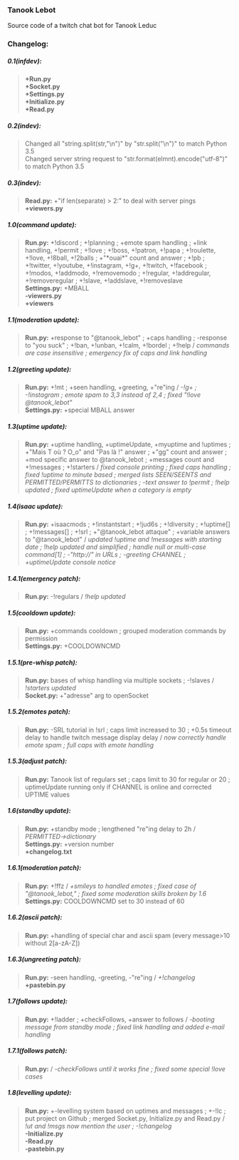 ### Tanook Lebot
Source code of a twitch chat bot for Tanook Leduc

### Changelog:
##### 0.1(infdev):
>**+Run.py  
+Socket.py  
+Settings.py  
+Initialize.py  
+Read.py**

##### 0.2(indev):
>Changed all "string.split(str,"\n")" by "str.split("\n")" to match Python 3.5  
Changed server string request to "str.format(elmnt).encode("utf-8")" to match Python 3.5

##### 0.3(indev):
>**Read.py:** +"if len(separate) > 2:" to deal with server pings  
**+viewers.py**

##### 1.0(command update):
>**Run.py:** +!discord ; +!planning ; +emote spam handling ; +link handling, +!permit ; +!love ; +!boss, +!patron, +!papa ; +!roulette, +!love, +!8ball, +!2balls ; +"\*ouai\*" count and answer ; +!pb ; +!twitter, +!youtube, +!instagram, +!g+, +!twitch, +!facebook ; +!modos, +!addmodo, +!removemodo ; +!regular, +!addregular, +!removeregular ; +!slave, +!addslave, +!removeslave  
**Settings.py:** +MBALL  
**-viewers.py  
+viewers**

##### 1.1(moderation update):
>**Run.py:** +response to "@tanook_lebot" ; +caps handling ; -response to "you suck" ; +!ban, +!unban, +!calm, +!bordel ; +!help / *commands are case insensitive ; emergency fix of caps and link handling*

##### 1.2(greeting update):
>**Run.py:** +!mt ; +seen handling, +greeting, +"re"ing / *-!g+ ; -!instagram ; emote spam to 3,3 instead of 2,4 ; fixed "!love @tanook_lebot"*  
**Settings.py:** +special MBALL answer

##### 1.3(uptime update):
>**Run.py:** +uptime handling, +uptimeUpdate, +myuptime and !uptimes ; +"Mais T où ? O\_o" and "Pas là !" answer ; +"gg" count and answer ; +mod specific answer to @tanook\_lebot ; +messages count and +!messages ; +!starters / *fixed console printing ; fixed caps handling ; fixed !uptime to minute based ; merged lists SEEN/SEENTS and PERMITTED/PERMITTS to dictionaries ; -text answer to !permit ; !help updated ; fixed uptimeUpdate when a category is empty*

##### 1.4(isaac update):
>**Run.py:** +isaacmods ; +!instantstart ; +!jud6s ; +!diversity ; +!uptime[] ; +!messages[] ; +!srl ; +"@tanook\_lebot attaque" ; +variable answers to "@tanook\_lebot" / *updated !uptime and !messages with starting date ; !help updated and simplified ; handle null or multi-case command[1] ; -"http://" in URLs ; -greeting CHANNEL ; +uptimeUpdate console notice*

##### 1.4.1(emergency patch):
>**Run.py:** -!regulars / *!help updated*

##### 1.5(cooldown update):
>**Run.py:** +commands cooldown ; grouped moderation commands by permission  
**Settings.py:** +COOLDOWNCMD

##### 1.5.1(pre-whisp patch):
>**Run.py:** bases of whisp handling via multiple sockets ; -!slaves / *!starters updated*  
**Socket.py:** +"adresse" arg to openSocket

##### 1.5.2(emotes patch):
>**Run.py:** -SRL tutorial in !srl ; caps limit increased to 30 ; +0.5s timeout delay to handle twitch message display delay / *now correctly handle emote spam ; full caps with emote handling*

##### 1.5.3(adjust patch):
>**Run.py:** Tanook list of regulars set ; caps limit to 30 for regular or 20 ; uptimeUpdate running only if CHANNEL is online and corrected UPTIME values

##### 1.6(standby update):
>**Run.py:** +standby mode ; lengthened "re"ing delay to 2h / *PERMITTED->dictionary*  
**Settings.py:** +version number  
**+changelog.txt**

##### 1.6.1(moderation patch):
>**Run.py:** +!ffz / *+smileys to handled emotes ; fixed case of "@tanook\_lebot," ; fixed some moderation skills broken by 1.6*  
**Settings.py:** COOLDOWNCMD set to 30 instead of 60

##### 1.6.2(ascii patch):
>**Run.py:** +handling of special char and ascii spam (every message>10 without 2[a-zA-Z])

##### 1.6.3(ungreeting patch):
>**Run.py:** -seen handling, -greeting, -"re"ing / *+!changelog*  
**+pastebin.py**

##### 1.7(follows update):
>**Run.py:** +!ladder ; +checkFollows, +answer to follows / *-booting message from standby mode ; fixed link handling and added e-mail handling*

##### 1.7.1(follows patch):
>**Run.py:** / *-checkFollows until it works fine ; fixed some special !love cases*

##### 1.8(levelling update):
>**Run.py:** +-levelling system based on uptimes and messages ; +-!lc ; put project on Github ; merged Socket.py, Initialize.py and Read.py / *!ut and !msgs now mention the user ; -!changelog*  
**-Initialize.py  
-Read.py  
-pastebin.py**
